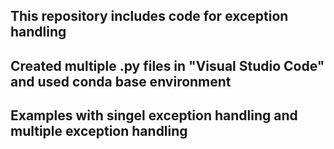 ## This repository includes code for exception handling 

## Created multiple .py files in "Visual Studio Code" and used conda base environment

## Examples with singel exception handling and multiple exception handling